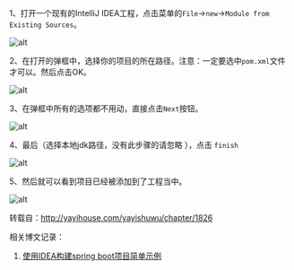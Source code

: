 1、打开一个现有的IntelliJ IDEA工程，点击菜单的`File`->`new`->`Module from Existing Sources`。

![alt](http://yayihouse.com/yayishuwu/assets/e2a26959/php/upload/88921553304791.png)


2、在打开的弹框中，选择你的项目的所在路径。注意：一定要选中`pom.xml`文件才可以。然后点击OK。

![alt](http://yayihouse.com/yayishuwu/assets/e2a26959/php/upload/82601553305052.png)

3、在弹框中所有的选项都不用动，直接点击`Next`按钮。

![alt](http://yayihouse.com/yayishuwu/assets/e2a26959/php/upload/17821553305150.png)

4、最后（选择本地jdk路径，没有此步骤的请忽略 ），点击 `finish`

![alt](http://yayihouse.com/yayishuwu/assets/e2a26959/php/upload/42481553305532.png)

5、然后就可以看到项目已经被添加到了工程当中。

![alt](http://yayihouse.com/yayishuwu/assets/e2a26959/php/upload/48741553305796.png)

转载自：http://yayihouse.com/yayishuwu/chapter/1826

相关博文记录：
1. [使用IDEA构建spring boot项目简单示例](https://baijiahao.baidu.com/s?id=1608301601154521261&wfr=spider&for=pc)